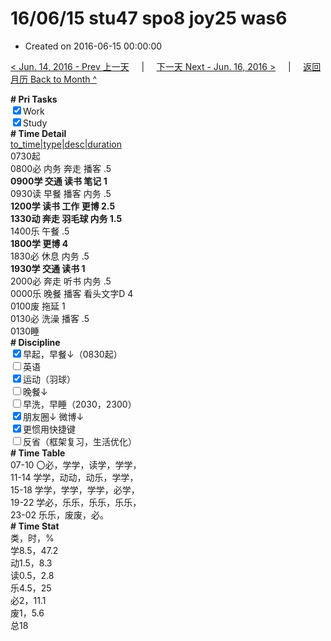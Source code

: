 # 16/06/15 stu47 spo8 joy25 was6

- Created on 2016-06-15 00:00:00

[< Jun. 14, 2016 - Prev 上一天](/_archived/lifelogs/2016/06/d14.md) &nbsp; &nbsp; | &nbsp; &nbsp; [下一天 Next - Jun. 16, 2016 >](/_archived/lifelogs/2016/06/d16.md) &nbsp; &nbsp; |  &nbsp; &nbsp; [返回月历 Back to Month ^](/_archived/lifelogs/2016/06/index.md)
<br/><div><b># Pri Tasks</b></div><div><input checked="true" type="checkbox"/>Work</div><div><input checked="true" type="checkbox"/>Study</div><div><b># Time Detail</b></div><div><u>to_time|type|desc|duration</u></div><div>0730起</div><div>0800必 内务 奔走 播客 .5</div><div><b>0900学 交通 读书 笔记 1</b></div><div>0930读 早餐 播客 内务 .5</div><div><b>1200学 读书 工作 更博 2.5</b></div><div><b>1330动 奔走 羽毛球 内务 1.5</b></div><div>1400乐 午餐 .5</div><div><b>1800学 更博 4</b></div><div>1830必 休息 内务 .5</div><div><b>1930学 交通 读书 1</b></div><div>2000必 奔走 听书 内务 .5</div><div>0000乐 晚餐 播客 看头文字D 4</div><div>0100废 拖延 1</div><div>0130必 洗澡 播客 .5</div><div>0130睡</div><div><b># Discipline</b></div><div><div><input checked="true" type="checkbox"/>早起，早餐↓（0830起）</div><div><input type="checkbox"/>英语</div><div><input checked="true" type="checkbox"/>运动（羽球）</div><div><input type="checkbox"/>晚餐↓</div><div><input type="checkbox"/>早洗，早睡（2030，2300）</div><div><b><input checked="true" type="checkbox"/></b>朋友圈↓ 微博↓</div><div><input checked="true" type="checkbox"/>更惯用快捷键</div></div><div><input type="checkbox"/>反省（框架复习，生活优化）</div><div><b># Time Table</b></div><div>07-10 〇必，学学，读学，学学，</div><div>11-14 学学，动动，动乐，学学，</div><div>15-18 学学，学学，学学，必学，</div><div>19-22 学必，乐乐，乐乐，乐乐，</div><div>23-02 乐乐，废废，必。</div><div><b># Time Stat</b></div><div>类，时，%</div><div>学8.5，47.2</div><div>动1.5，8.3</div><div>读0.5，2.8</div><div>乐4.5，25</div><div>必2，11.1</div><div>废1，5.6</div><div>总18</div>
